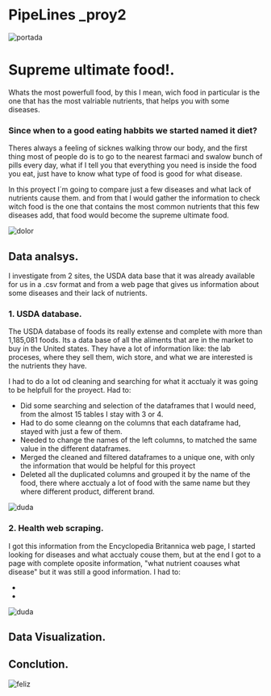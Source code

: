 # PipeLines _proy2

![portada](https://github.com/imalanz/pipe/blob/main/Imagenes/1.jpg?raw=true) 

# Supreme ultimate food!.
Whats the most powerfull food, by this I mean, wich food in particular is the one that has the most valriable nutrients, that helps you with some diseases.

### Since when to a good eating habbits we started named it diet?

Theres always a feeling of sicknes walking throw our body, and the first thing most of people do is to go to the nearest farmaci and swalow bunch of pills every day, what if I tell you that everything you need is inside the food you eat, just have to know what type of food is good for what disease.

In this proyect I´m going to compare just a few diseases and what lack of nutrients cause them. and from that I would gather the information to check witch food is the one that contains the most common nutrients that this few diseases add, that food would become the supreme ultimate food.

![dolor](https://raw.githubusercontent.com/imalanz/pipe/main/Imagenes/7.avif) 
## Data analsys.
I investigate from 2 sites, the USDA data base that it was already available for us in a .csv format and from a web page that gives us information about some diseases and their lack of nutrients.
### 1. USDA database.
The USDA database of foods its really extense and complete with more than 1,185,081 foods. Its a data base of all the aliments that are in the market to buy in the United states. They have a lot of information like: the lab proceses, where they sell them, wich store, and what we are interested is the nutrients they have.

I had to do a lot od cleaning and searching for what it acctualy it was going to be helpfull for the proyect. Had to:

- Did some searching and selection of the dataframes that I would need, from the almost 15 tables I stay with 3 or 4.
- Had to do some cleanng on the columns that each dataframe had, stayed with just a few of them.
- Needed to change the names of the left columns, to matched the same value in the different dataframes.
- Merged the cleaned and filtered dataframes to a unique one, with only the information that would be helpful for this proyect
- Deleted all the duplicated columns and grouped it by the name of the food, there where acctualy a lot of food with the same name but they where different product, different brand. 

![duda](https://github.com/imalanz/pipe/blob/main/Imagenes/4.jfif?raw=true) 
### 2. Health web scraping.
I got this information from the Encyclopedia Britannica web page, I started looking for diseases and what acctualy couse them, but at the end I got to a page with complete oposite information, "what nutrient coauses what disease" but it was still a good information. I had to:

- 
- 


![duda](https://github.com/imalanz/pipe/blob/main/Imagenes/8.png?raw=true)  
## Data Visualization.


## Conclution. 



![feliz](https://raw.githubusercontent.com/imalanz/pipe/main/Imagenes/healthy%208.avif)  

